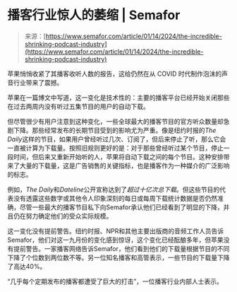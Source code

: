 <!--yml

类别：未分类

日期：2024-05-27 14:48:27

-->

# 播客行业惊人的萎缩 | Semafor

> 来源：[https://www.semafor.com/article/01/14/2024/the-incredible-shrinking-podcast-industry](https://www.semafor.com/article/01/14/2024/the-incredible-shrinking-podcast-industry)

苹果悄悄收紧了其播客收听人数的报告，这给仍然在从 COVID 时代制作泡沫的声音行业带来了震撼。

苹果在一篇博文中写道，这一变化是技术性的：主要的播客平台已经开始关闭那些在过去两周内没有听过五集节目的用户的自动下载。

但尽管很少有用户注意到这种变化，一些全球最大的播客节目的官方听众数量却急剧下降。那些经常发布的长期节目受到的影响尤为严重。像是纽约时报的*The Daily*这样的节目，如果用户曾经听过几次、订阅了，但后来停止了听，那么它会一直被计算为下载量。按照旧规则更好的是：对于那些曾经听过某个节目，停止一段时间，但后来又重新开始听的人，苹果将自动下载之间的每个节目。这种安排带来了大量的下载量，这是广告销售的关键指标，也是播客作为一种媒介的广泛影响的标志。

例如，*The Daily*和*Dateline*公开宣称达到了*超过十亿次总下载*。但这些节目的代表没有透露这些数字或其他令人印象深刻的每日或每周下载统计数据是否仍然准确，尽管一些最大的播客节目私下向Semafor承认他们已经看到了明显的下降，并且仍在努力确定他们的受众实际规模。

这一变化没有提前警告。纽约时报、NPR和其他主要出版商的音频工作人员告诉Semafor，他们对这一九月份的变化感到惊讶，这个变化已经酝酿多年，但苹果没有提前警告。一家播客网络告诉Semafor，他们看到他们的下载量根据节目的不同下降了个位数到两位数不等。另一位知名播客和高管表示，一些节目的下载量下降了高达40%。

“几乎每个定期发布的播客都遭受了巨大的打击”，一位播客行业内部人士表示。
